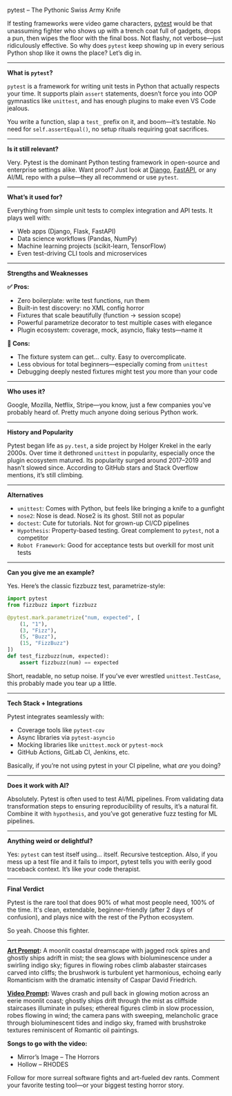 pytest – The Pythonic Swiss Army Knife

If testing frameworks were video game characters, [pytest](https://docs.pytest.org/en/stable/) would be that unassuming fighter who shows up with a trench coat full of gadgets, drops a pun, then wipes the floor with the final boss. Not flashy, not verbose—just ridiculously effective. So why does `pytest` keep showing up in every serious Python shop like it owns the place? Let’s dig in.

---

**What is `pytest`?**

`pytest` is a framework for writing unit tests in Python that actually respects your time. It supports plain `assert` statements, doesn’t force you into OOP gymnastics like `unittest`, and has enough plugins to make even VS Code jealous.

You write a function, slap a `test_` prefix on it, and boom—it’s testable. No need for `self.assertEqual()`, no setup rituals requiring goat sacrifices.

---

**Is it still relevant?**

Very. Pytest is the dominant Python testing framework in open-source and enterprise settings alike. Want proof? Just look at [Django](https://docs.djangoproject.com/en/stable/topics/testing/overview/), [FastAPI](https://fastapi.tiangolo.com/tutorial/testing/), or any AI/ML repo with a pulse—they all recommend or use `pytest`.

---

**What’s it used for?**

Everything from simple unit tests to complex integration and API tests. It plays well with:

- Web apps (Django, Flask, FastAPI)
- Data science workflows (Pandas, NumPy)
- Machine learning projects (scikit-learn, TensorFlow)
- Even test-driving CLI tools and microservices

---

**Strengths and Weaknesses**

**✅ Pros:**

- Zero boilerplate: write test functions, run them
- Built-in test discovery: no XML config horror
- Fixtures that scale beautifully (function → session scope)
- Powerful parametrize decorator to test multiple cases with elegance
- Plugin ecosystem: coverage, mock, asyncio, flaky tests—name it

**🚫 Cons:**

- The fixture system can get... culty. Easy to overcomplicate.
- Less obvious for total beginners—especially coming from `unittest`
- Debugging deeply nested fixtures might test *you* more than your code

---

**Who uses it?**

Google, Mozilla, Netflix, Stripe—you know, just a few companies you've probably heard of. Pretty much anyone doing serious Python work.

---

**History and Popularity**

Pytest began life as `py.test`, a side project by Holger Krekel in the early 2000s. Over time it dethroned `unittest` in popularity, especially once the plugin ecosystem matured. Its popularity surged around 2017–2019 and hasn’t slowed since. According to GitHub stars and Stack Overflow mentions, it’s still climbing.

---

**Alternatives**

- `unittest`: Comes with Python, but feels like bringing a knife to a gunfight
- `nose2`: Nose is dead. Nose2 is its ghost. Still not as popular
- `doctest`: Cute for tutorials. Not for grown-up CI/CD pipelines
- `Hypothesis`: Property-based testing. Great complement to `pytest`, not a competitor
- `Robot Framework`: Good for acceptance tests but overkill for most unit tests

---

**Can you give me an example?**

Yes. Here’s the classic fizzbuzz test, parametrize-style:

```python
import pytest
from fizzbuzz import fizzbuzz

@pytest.mark.parametrize("num, expected", [
    (1, "1"),
    (3, "Fizz"),
    (5, "Buzz"),
    (15, "FizzBuzz")
])
def test_fizzbuzz(num, expected):
    assert fizzbuzz(num) == expected
````

Short, readable, no setup noise. If you’ve ever wrestled `unittest.TestCase`, this probably made you tear up a little.

---

**Tech Stack + Integrations**

Pytest integrates seamlessly with:

* Coverage tools like `pytest-cov`
* Async libraries via `pytest-asyncio`
* Mocking libraries like `unittest.mock` or `pytest-mock`
* GitHub Actions, GitLab CI, Jenkins, etc.

Basically, if you’re not using pytest in your CI pipeline, what *are* you doing?

---

**Does it work with AI?**

Absolutely. Pytest is often used to test AI/ML pipelines. From validating data transformation steps to ensuring reproducibility of results, it’s a natural fit. Combine it with `hypothesis`, and you’ve got generative fuzz testing for ML pipelines.

---

**Anything weird or delightful?**

Yes: `pytest` can test itself using… itself. Recursive testception. Also, if you mess up a test file and it fails to import, pytest tells you with eerily good traceback context. It’s like your code therapist.

---

**Final Verdict**

Pytest is the rare tool that does 90% of what most people need, 100% of the time. It's clean, extendable, beginner-friendly (after 2 days of confusion), and plays nice with the rest of the Python ecosystem.

So yeah. Choose this fighter.

---

**[Art Prompt](https://lumaiere.com/?gallery=surrealism2):**
A moonlit coastal dreamscape with jagged rock spires and ghostly ships adrift in mist; the sea glows with bioluminescence under a swirling indigo sky; figures in flowing robes climb alabaster staircases carved into cliffs; the brushwork is turbulent yet harmonious, echoing early Romanticism with the dramatic intensity of Caspar David Friedrich.

**[Video Prompt](https://www.tiktok.com/@davelumai/video/7529174897008987422):**
Waves crash and pull back in glowing motion across an eerie moonlit coast; ghostly ships drift through the mist as cliffside staircases illuminate in pulses; ethereal figures climb in slow procession, robes flowing in wind; the camera pans with sweeping, melancholic grace through bioluminescent tides and indigo sky, framed with brushstroke textures reminiscent of Romantic oil paintings.

**Songs to go with the video:**

* Mirror’s Image – The Horrors
* Hollow – RHODES

Follow for more surreal software fights and art-fueled dev rants. Comment your favorite testing tool—or your biggest testing horror story.